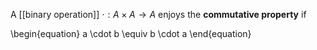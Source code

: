 A [[binary operation]] $\cdot: A \times A \to A$ enjoys the **commutative property** if

\begin{equation}
a \cdot b \equiv b \cdot a
\end{equation}